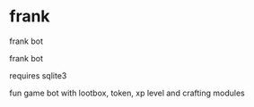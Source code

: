 # frank
frank bot


frank bot 

requires sqlite3

fun game bot with lootbox, token, xp level and crafting modules
